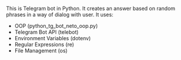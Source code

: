 This is Telegram bot in Python.
It creates an answer based on random phrases in a way of dialog with user.
It uses:
- OOP (python_tg_bot_neto_oop.py)
- Telegram Bot API (telebot)
- Environment Variables (dotenv)
- Regular Expressions (re)
- File Management (os)
